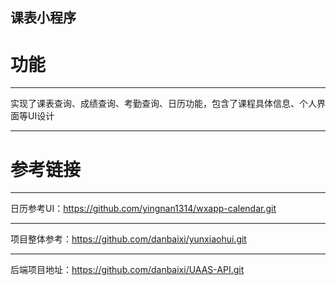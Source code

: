 ## 课表小程序
# 功能
***
实现了课表查询、成绩查询、考勤查询、日历功能，包含了课程具体信息、个人界面等UI设计
***
# 参考链接
***
日历参考UI：https://github.com/yingnan1314/wxapp-calendar.git
***
项目整体参考：https://github.com/danbaixi/yunxiaohui.git
***
后端项目地址：https://github.com/danbaixi/UAAS-API.git

